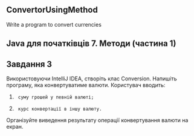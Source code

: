## ConvertorUsingMethod
Write a program to convert currencies

## Java для початківців 7. Методи (частина 1)

## Завдання 3
Використовуючи IntelliJ IDEA, створіть клас Conversion. Напишіть програму, яка конвертуватиме валюти. Користувач вводить:

1)      суму грошей у певній валюті;

2)      курс конвертації в іншу валюту.

Організуйте виведення результату операції конвертування валюти на екран. 

